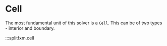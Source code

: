 # Cell

The most fundamental unit of this solver is a `Cell`. This can be of two types - interior and boundary.

:::splitfxm.cell